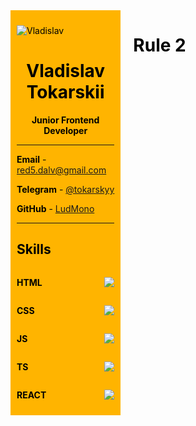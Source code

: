 <style>
  .tc {
    text-align: center;
  }
  .wrapper {
    display: flex;
    gap: 20px;
    max-width: 960px;
    margin: 0 auto;
    color: #000;
  }
  .aside {
    padding: 10px;
    width: 310px;
    background: #FFB400;
  }
  .aside__img {
    display: block;
    border-radius: 10px;
  }

  .aside__progress-bar{
    display: flex;
    justify-content: space-between;
  }

  .main {
    width: 610px;
  }


</style>

<div class="wrapper">
  <div class="aside">
    <div class="aside__img">

  ![Vladislav](https://avatars.githubusercontent.com/u/100684866)

  </div>


  <div class="tc">

  # Vladislav Tokarskii
 </div>
 
  <div class="tc">

  **Junior Frontend Developer**
  </div>

  ***



  **Email** - red5.dalv@gmail.com

  **Telegram** - [@tokarskyy](https://t.me/tokarskyy)

  **GitHub** - [LudMono](https://github.com/LudMono)

  * * *

  ## Skills


  <div class="aside__progress-bar">
  <div>

  **HTML**
  </div>

  <div>

  ![](https://us-central1-progress-markdown.cloudfunctions.net/progress/100)

  </div>
  </div>

  <div class="aside__progress-bar">
  <div>

  **CSS**
  </div>

  <div>

  ![](https://us-central1-progress-markdown.cloudfunctions.net/progress/80)

  </div>
  </div>

  <div class="aside__progress-bar">
  <div>

  **JS**
  </div>

  <div>

  ![](https://us-central1-progress-markdown.cloudfunctions.net/progress/60)

  </div>
  </div>

  <div class="aside__progress-bar">
  <div>

  **TS**
  </div>

  <div>

  ![](https://us-central1-progress-markdown.cloudfunctions.net/progress/40)

  </div>
  </div>

  <div class="aside__progress-bar">
  <div>

  **REACT**
  </div>

  <div>

  ![](https://us-central1-progress-markdown.cloudfunctions.net/progress/30)

  </div>
  </div>

  </div>

  <div class="main">

  # Rule 2
  </div>
</div>
